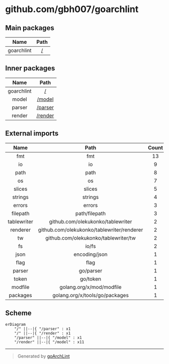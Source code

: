# github.com/gbh007/goarchlint

## Main packages

|    Name    |     Path     |
|:----------:|:------------:|
| goarchlint | [/](main.md) |

## Inner packages

|    Name    |         Path         |
|:----------:|:--------------------:|
| goarchlint |     [/](main.md)     |
|   model    |  [/model](model.md)  |
|   parser   | [/parser](parser.md) |
|   render   | [/render](render.md) |

## External imports

|    Name     |                    Path                    | Count |
|:-----------:|:------------------------------------------:|:-----:|
|     fmt     |                    fmt                     |  13   |
|     io      |                     io                     |   9   |
|    path     |                    path                    |   8   |
|     os      |                     os                     |   7   |
|   slices    |                   slices                   |   5   |
|   strings   |                  strings                   |   4   |
|   errors    |                   errors                   |   3   |
|  filepath   |               path/filepath                |   3   |
| tablewriter |     github.com/olekukonko/tablewriter      |   2   |
|  renderer   | github.com/olekukonko/tablewriter/renderer |   2   |
|     tw      |    github.com/olekukonko/tablewriter/tw    |   2   |
|     fs      |                   io/fs                    |   2   |
|    json     |               encoding/json                |   1   |
|    flag     |                    flag                    |   1   |
|   parser    |                 go/parser                  |   1   |
|    token    |                  go/token                  |   1   |
|   modfile   |          golang.org/x/mod/modfile          |   1   |
|  packages   |       golang.org/x/tools/go/packages       |   1   |

## Scheme

```mermaid
erDiagram
    "/" ||--|{ "/parser" : x1
    "/" ||--|{ "/render" : x1
    "/parser" ||--|{ "/model" : x1
    "/render" ||--|{ "/model" : x11
```

---

> Generated by [goArchLint](https://github.com/gbh007/goarchlint)
